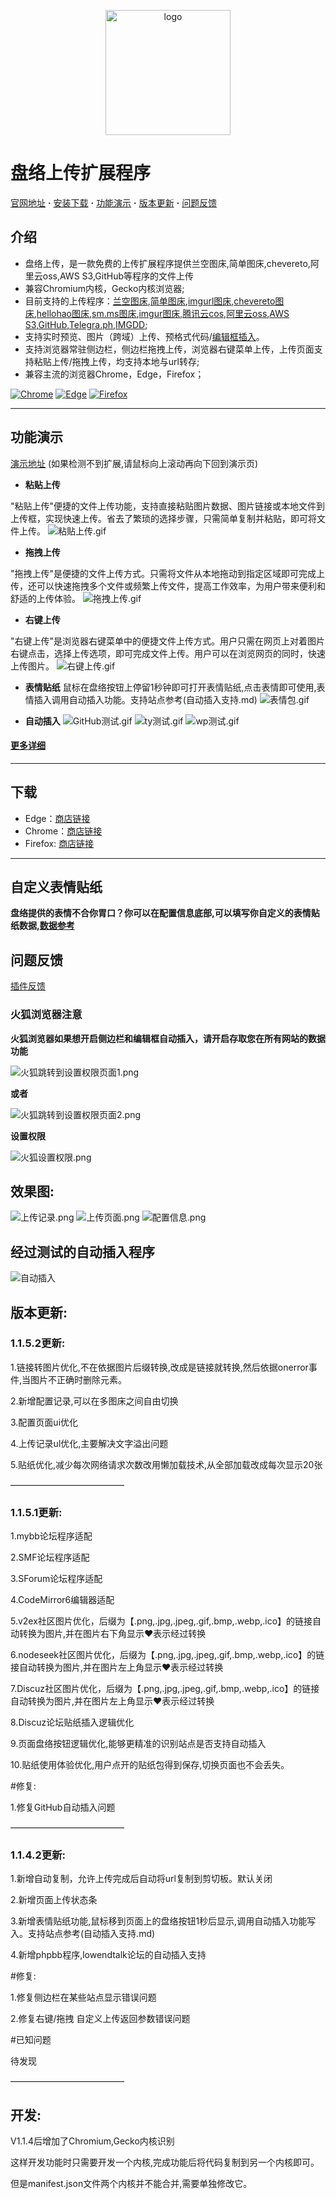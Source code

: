 <p align="center">
  <img alt="logo" src="https://cdn-us.imgs.moe/2023/05/31/64770cc077bfc.png" height="200" />
</p>
 
 # 盘络上传扩展程序

[官网地址](https://fileup.dev/) **·** [安装下载](https://github.com/ZenEcho/PLExtension#%E4%B8%8B%E8%BD%BD) **·** [功能演示](https://github.com/ZenEcho/PLExtension#%E5%8A%9F%E8%83%BD%E6%BC%94%E7%A4%BA) **·** [版本更新](https://github.com/ZenEcho/PLExtension/blob/master/%E7%89%88%E6%9C%AC%E6%9B%B4%E6%96%B0.md) **·** [问题反馈](https://github.com/ZenEcho/PLExtension#%E9%97%AE%E9%A2%98%E5%8F%8D%E9%A6%88)
## 介绍
- 盘络上传，是一款免费的上传扩展程序提供兰空图床,简单图床,chevereto,阿里云oss,AWS S3,GitHub等程序的文件上传
- 兼容Chromium内核，Gecko内核浏览器;
- 目前支持的上传程序：[兰空图床](https://www.lsky.pro/),[简单图床](https://github.com/icret/EasyImages2.0),[imgurl图床](https://www.imgurl.org/),[chevereto图床](https://chevereto.com/),[hellohao图床](https://hellohao.cn/),[sm.ms图床](https://sm.ms/),[imgur图床](https://imgur.com/),[腾讯云cos](https://cloud.tencent.com/product/cos),[阿里云oss](https://www.aliyun.com/product/oss),[AWS S3](https://aws.amazon.com/cn/s3/),[GitHub](https://github.com/),[Telegra.ph](https://telegra.ph/),[IMGDD](https://imgdd.com/);
- 支持实时预览、图片（跨域）上传、预格式代码/[编辑框插入](https://github.com/ZenEcho/PLExtension/blob/dev/%E8%87%AA%E5%8A%A8%E6%8F%92%E5%85%A5%E6%94%AF%E6%8C%81.md)。
- 支持浏览器常驻侧边栏，侧边栏拖拽上传，浏览器右键菜单上传，上传页面支持粘贴上传/拖拽上传，均支持本地与url转存;
- 兼容主流的浏览器Chrome，Edge，Firefox；

[![Chrome](https://img.shields.io/badge/Chromium-chrome-blue?style=for-the-badge&logo=googlechrome)](https://chrome.google.com/webstore/detail/%E7%9B%98%E7%BB%9C%E4%B8%8A%E4%BC%A0/lhbncdbejjjbbljkdplddajgmeconcnk)
[![Edge](https://img.shields.io/badge/Chromium-Edge-blue?style=for-the-badge&logo=microsoftedge)](https://microsoftedge.microsoft.com/addons/detail/%E7%9B%98%E7%BB%9C%E4%B8%8A%E4%BC%A0/knmklgmbbbaadnfokcokobnlihdiiloe)
[![Firefox](https://img.shields.io/badge/Gecko-Firefox-blue?style=for-the-badge&logo=firefoxbrowser)](https://addons.mozilla.org/zh-CN/firefox/addon/%E7%9B%98%E7%BB%9C%E4%B8%8A%E4%BC%A0)

-------------

## 功能演示

[演示地址](https://fileup.dev/#page3) (如果检测不到扩展,请鼠标向上滚动再向下回到演示页)

- **粘贴上传**

"粘贴上传"便捷的文件上传功能，支持直接粘贴图片数据、图片链接或本地文件到上传框，实现快速上传。省去了繁琐的选择步骤，只需简单复制并粘贴，即可将文件上传。
![粘贴上传.gif](https://cdn-us.imgs.moe/2023/07/04/64a414475a4ec.gif)

- **拖拽上传**

"拖拽上传"是便捷的文件上传方式。只需将文件从本地拖动到指定区域即可完成上传，还可以快速拖拽多个文件或频繁上传文件，提高工作效率，为用户带来便利和舒适的上传体验。
![拖拽上传.gif](https://cdn-us.imgs.moe/2023/07/04/64a4145276e67.gif)

- **右键上传**

"右键上传"是浏览器右键菜单中的便捷文件上传方式。用户只需在网页上对着图片右键点击，选择上传选项，即可完成文件上传。用户可以在浏览网页的同时，快速上传图片。
![右键上传.gif](https://cdn-us.imgs.moe/2023/07/04/64a414574dba6.gif)

- **表情贴纸**
鼠标在盘络按钮上停留1秒钟即可打开表情贴纸,点击表情即可使用,表情插入调用自动插入功能。支持站点参考(自动插入支持.md)
![表情包.gif](https://cdn-us.imgs.moe/2023/08/22/64e4239e8629a.gif)

- **自动插入**
![GitHub测试.gif](https://cdn-us.imgs.moe/2023/06/06/647f3b9b0fb88.gif)
![ty测试.gif](https://cdn-us.imgs.moe/2023/06/06/647f3b9b590e1.gif)
![wp测试.gif](https://cdn-us.imgs.moe/2023/06/06/647f3b9bc6a46.gif)
#### [更多详细](https://github.com/ZenEcho/PLExtension/blob/master/%E8%87%AA%E5%8A%A8%E6%8F%92%E5%85%A5%E6%94%AF%E6%8C%81.md)

-------------

## 下载
- Edge：[商店链接](https://microsoftedge.microsoft.com/addons/detail/%E7%9B%98%E7%BB%9C%E4%B8%8A%E4%BC%A0/knmklgmbbbaadnfokcokobnlihdiiloe)
- Chrome：[商店链接](https://chrome.google.com/webstore/detail/%E7%9B%98%E7%BB%9C%E4%B8%8A%E4%BC%A0/lhbncdbejjjbbljkdplddajgmeconcnk)
- Firefox: [商店链接](https://addons.mozilla.org/zh-CN/firefox/addon/%E7%9B%98%E7%BB%9C%E4%B8%8A%E4%BC%A0)

-------------

## 自定义表情贴纸

**盘络提供的表情不合你胃口？你可以在配置信息底部,可以填写你自定义的表情贴纸数据,[数据参考](https://github.com/ZenEcho/PLExtension/blob/master/%E8%87%AA%E5%BB%BA%E8%A1%A8%E6%83%85%E5%8C%85%E6%95%B0%E6%8D%AE%E5%8F%82%E8%80%83.json)**

## 问题反馈
 [插件反馈](https://github.com/ZenEcho/PLExtension/issues)

### 火狐浏览器注意

**火狐浏览器如果想开启侧边栏和编辑框自动插入，请开启存取您在所有网站的数据功能**

![火狐跳转到设置权限页面1.png](https://cdn-us.imgs.moe/2023/06/06/647f2530db9d1.png)

**或者**

![火狐跳转到设置权限页面2.png](https://cdn-us.imgs.moe/2023/06/06/647f253097adf.png)

**设置权限**

![火狐设置权限.png](https://cdn-us.imgs.moe/2023/06/06/647f25307843e.png)

## 效果图:
![上传记录.png](https://cdn-us.imgs.moe/2023/06/06/647f22c071273.png)
![上传页面.png](https://cdn-us.imgs.moe/2023/06/06/647f22c08ea2a.png)
![配置信息.png](https://cdn-us.imgs.moe/2023/06/06/647f22c096444.png)

## 经过测试的自动插入程序
![自动插入](https://cdn-us.imgs.moe/2023/06/06/647f35e087f3e.png)

## 版本更新:

### 1.1.5.2更新:

1.链接转图片优化,不在依据图片后缀转换,改成是链接就转换,然后依据onerror事件,当图片不正确时删除元素。

2.新增配置记录,可以在多图床之间自由切换

3.配置页面ui优化

4.上传记录ul优化,主要解决文字溢出问题

5.贴纸优化,减少每次网络请求次数改用懒加载技术,从全部加载改成每次显示20张

—————————————

### 1.1.5.1更新:

1.mybb论坛程序适配

2.SMF论坛程序适配

3.SForum论坛程序适配

4.CodeMirror6编辑器适配

5.v2ex社区图片优化，后缀为【.png,.jpg,.jpeg,.gif,.bmp,.webp,.ico】的链接自动转换为图片,并在图片右下角显示❤表示经过转换

6.nodeseek社区图片优化，后缀为【.png,.jpg,.jpeg,.gif,.bmp,.webp,.ico】的链接自动转换为图片,并在图片左上角显示❤表示经过转换

7.Discuz社区图片优化，后缀为【.png,.jpg,.jpeg,.gif,.bmp,.webp,.ico】的链接自动转换为图片,并在图片左上角显示❤表示经过转换

8.Discuz论坛贴纸插入逻辑优化

9.页面盘络按钮逻辑优化,能够更精准的识别站点是否支持自动插入

10.贴纸使用体验优化,用户点开的贴纸包得到保存,切换页面也不会丢失。

#修复:

1.修复GitHub自动插入问题

—————————————

### 1.1.4.2更新:

1.新增自动复制，允许上传完成后自动将url复制到剪切板。默认关闭

2.新增页面上传状态条

3.新增表情贴纸功能,鼠标移到页面上的盘络按钮1秒后显示,调用自动插入功能写入。支持站点参考(自动插入支持.md)

4.新增phpbb程序,lowendtalk论坛的自动插入支持

#修复:

1.修复侧边栏在某些站点显示错误问题

2.修复右键/拖拽 自定义上传返回参数错误问题

#已知问题

待发现

—————————————

## 开发:

V1.1.4后增加了Chromium,Gecko内核识别

这样开发功能时只需要开发一个内核,完成功能后将代码复制到另一个内核即可。

但是manifest.json文件两个内核并不能合并,需要单独修改它。

